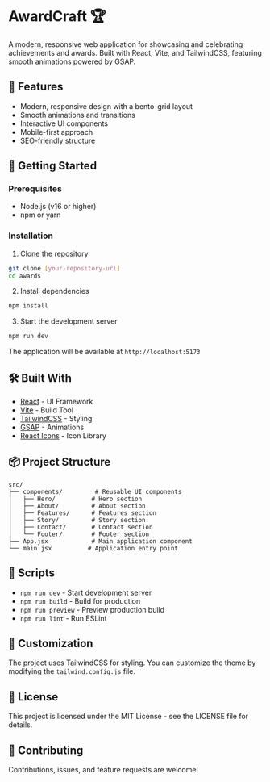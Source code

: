 # AwardCraft 🏆

A modern, responsive web application for showcasing and celebrating achievements and awards. Built with React, Vite, and TailwindCSS, featuring smooth animations powered by GSAP.

## 🌟 Features

- Modern, responsive design with a bento-grid layout
- Smooth animations and transitions
- Interactive UI components
- Mobile-first approach
- SEO-friendly structure

## 🚀 Getting Started

### Prerequisites

- Node.js (v16 or higher)
- npm or yarn

### Installation

1. Clone the repository
```bash
git clone [your-repository-url]
cd awards
```

2. Install dependencies
```bash
npm install
```

3. Start the development server
```bash
npm run dev
```

The application will be available at `http://localhost:5173`

## 🛠️ Built With

- [React](https://reactjs.org/) - UI Framework
- [Vite](https://vitejs.dev/) - Build Tool
- [TailwindCSS](https://tailwindcss.com/) - Styling
- [GSAP](https://greensock.com/gsap/) - Animations
- [React Icons](https://react-icons.github.io/react-icons/) - Icon Library

## 📦 Project Structure

```
src/
├── components/         # Reusable UI components
│   ├── Hero/          # Hero section
│   ├── About/         # About section
│   ├── Features/      # Features section
│   ├── Story/         # Story section
│   ├── Contact/       # Contact section
│   └── Footer/        # Footer section
├── App.jsx            # Main application component
└── main.jsx          # Application entry point
```

## 🔧 Scripts

- `npm run dev` - Start development server
- `npm run build` - Build for production
- `npm run preview` - Preview production build
- `npm run lint` - Run ESLint

## 🎨 Customization

The project uses TailwindCSS for styling. You can customize the theme by modifying the `tailwind.config.js` file.

## 📝 License

This project is licensed under the MIT License - see the LICENSE file for details.

## 🤝 Contributing

Contributions, issues, and feature requests are welcome!
